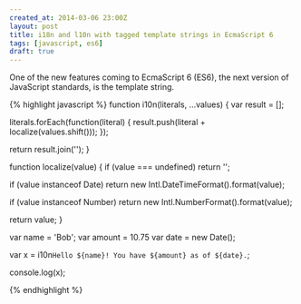 ```yaml
---
created_at: 2014-03-06 23:00Z
layout: post
title: i18n and l10n with tagged template strings in EcmaScript 6
tags: [javascript, es6]
draft: true
---
```


One of the new features coming to EcmaScript 6 (ES6), the next version of JavaScript standards, is the template string.

{% highlight javascript %}
function i10n(literals, ...values) {
  var result = [];

  literals.forEach(function(literal) {
    result.push(literal + localize(values.shift()));
  });

  return result.join('');
}

function localize(value) {
  if (value === undefined) return '';

  if (value instanceof Date) return new Intl.DateTimeFormat().format(value);

  if (value instanceof Number) return new Intl.NumberFormat().format(value);

  return value;
}

var name = 'Bob';
var amount = 10.75
var date = new Date();

var x = i10n`Hello ${name}! You have ${amount} as of ${date}.`;

console.log(x);

{% endhighlight %}
